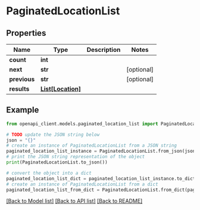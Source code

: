 # PaginatedLocationList


## Properties

Name | Type | Description | Notes
------------ | ------------- | ------------- | -------------
**count** | **int** |  | 
**next** | **str** |  | [optional] 
**previous** | **str** |  | [optional] 
**results** | [**List[Location]**](Location.md) |  | 

## Example

```python
from openapi_client.models.paginated_location_list import PaginatedLocationList

# TODO update the JSON string below
json = "{}"
# create an instance of PaginatedLocationList from a JSON string
paginated_location_list_instance = PaginatedLocationList.from_json(json)
# print the JSON string representation of the object
print(PaginatedLocationList.to_json())

# convert the object into a dict
paginated_location_list_dict = paginated_location_list_instance.to_dict()
# create an instance of PaginatedLocationList from a dict
paginated_location_list_from_dict = PaginatedLocationList.from_dict(paginated_location_list_dict)
```
[[Back to Model list]](../README.md#documentation-for-models) [[Back to API list]](../README.md#documentation-for-api-endpoints) [[Back to README]](../README.md)


